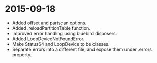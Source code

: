 # 2015-09-18

* Added offset and partscan options.
* Added .reloadPartitionTable function.
* Improved error handling using bluebird disposers.
* Added LoopDeviceNotFoundError.
* Make Status64 and LoopDevice to be classes.
* Separate errors into a different file, and expose them under .errors property.
